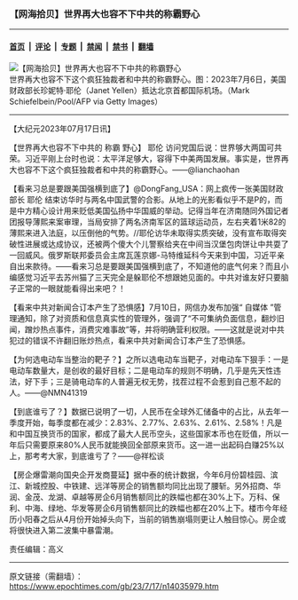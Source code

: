 ### 【网海拾贝】世界再大也容不下中共的称霸野心

---

#### [首页](../../../..?n14035979) &nbsp;|&nbsp; [评论](../../../../../epoch-comment?n14035979) &nbsp;|&nbsp; [专题](../../../../../epoch-special?n14035979) &nbsp;|&nbsp; [禁闻](../../../../../epoch-news?n14035979) &nbsp;|&nbsp; [禁书](../../../../../books?n14035979) &nbsp;|&nbsp; [翻墙](https://github.com/gfw-breaker/nogfw/blob/master/README.md?n14035979)


<div><img alt="【网海拾贝】世界再大也容不下中共的称霸野心" class="attachment-djy_600_400 size-djy_600_400 wp-post-image" src="https://i.epochtimes.com/assets/uploads/2023/07/id14033668-GettyImages-1507435261-1200x800-600x400.jpg"/>
<div class="caption">
 世界再大也容不下这个疯狂独裁者和中共的称霸野心。图：2023年7月6日，美国财政部长珍妮特·耶伦（Janet Yellen）抵达北京首都国际机场。（Mark Schiefelbein/Pool/AFP via Getty Images）
</div></div><hr/><div class="post_content" id="artbody" itemprop="articleBody">
 <!-- article content begin -->
 <p>
  【大纪元2023年07月17日讯】
 </p>
 <p>
  【世界再大也容不下中共的
  <ok href="https://www.epochtimes.com/gb/tag/%E7%A7%B0%E9%9C%B8.html">
   称霸
  </ok>
  野心】
  <ok href="https://www.epochtimes.com/gb/tag/%E8%80%B6%E4%BC%A6.html">
   耶伦
  </ok>
  访问党国后说：世界够大两国可共荣。习近平刚上台时也说：太平洋足够大，容得下中美两国发展。事实是，世界再大也容不下这个疯狂独裁者和中共的称霸野心。——@lianchaohan
 </p>
 <p>
  【看来习总是要跟美国强横到底了】@DongFang_USA：网上疯传一张美国财政部长
  <ok href="https://www.epochtimes.com/gb/tag/%E8%80%B6%E4%BC%A6.html">
   耶伦
  </ok>
  结束访华时与两名中国武警的合影。从地上的光影看似乎不是P的，而是中方精心设计用来贬低美国弘扬中华国威的举动。记得当年在济南随同外国记者团报导薄熙来案审理，当局安排了两名济南军区的篮球运动员，左右夹着1米82的薄熙来进入法庭，以压倒他的气势。//耶伦访华未取得实质突破，没有宣布取得突破性进展或达成协议，还被两个傻大个儿警察给夹在中间当汉堡包肉饼让中共耍了一回威风。俄罗斯联邦委员会主席瓦莲京娜-马特维延科今天来到中国，习近平亲自出来款待。——看来习总是要跟美国强横到底了，不知道他的底气何来？而且小编感觉习近平去苏州猫了三天完全是躲耶伦不想跟她见面的。中共对谁友好只要脑子正常的一眼就能看得出来吧？！
 </p>
 <p>
  【看来中共对新闻合订本产生了恐惧感】7月10日，网信办发布加强“
  <ok href="https://www.epochtimes.com/gb/tag/%E8%87%AA%E5%AA%92%E4%BD%93.html">
   自媒体
  </ok>
  ”管理通知，除了对资质和信息真实性的管理外，强调了“不可集纳负面信息，翻炒旧闻，蹭炒热点事件，消费灾难事故”等，并将明确营利权限。——这就是说对中共犯过的错误不许翻旧账炒热点，看来中共对新闻合订本产生了恐惧感。
 </p>
 <p>
  【为何选电动车当整治的靶子？】之所以选电动车当靶子，对电动车下狠手：一是电动车数量大，是创收的最好目标；二是电动车的规则不明确，几乎是先天性违法，好下手；三是骑电动车的人普遍无权无势，找茬过程不会惹到自己惹不起的人。——@NMN41319
 </p>
 <p>
  【到底谁亏了？】数据已说明了一切，人民币在全球外汇储备中的占比，从去年一季度开始，每季度都在减少：2.83%、2.77%、2.63%、2.61%、2.58%！凡是和中国互换货币的国家，都成了最大人民币空头，这些国家本币也在贬值，所以一年后只需要原来80%人民币就能换回全部原来货币。这一进一出起码白赚25%以上，那考考大家，到底谁亏了？——@祥松谈
 </p>
 <p>
  【房企爆雷潮向国央企开发商蔓延】据中泰的统计数据，今年6月份碧桂园、滨江、新城控股、中铁建、远洋等房企的销售额均同比出现了腰斩。另外招商、华润、金茂、龙湖、卓越等房企6月销售额同比的跌幅也都在30%上下。万科、保利、中海、绿地、华发等房企6月销售额同比的跌幅也都在20%上下。楼市今年经历小阳春之后从4月份开始掉头向下，当前的销售崩塌则更让人触目惊心。房企或将很快进入第二波集中暴雷潮。
 </p>
 <p>
  责任编辑：高义
 </p>
 <!-- article content end -->
 <div id="below_article_ad">
 </div>
</div>


---

原文链接（需翻墙）：https://www.epochtimes.com/gb/23/7/17/n14035979.htm